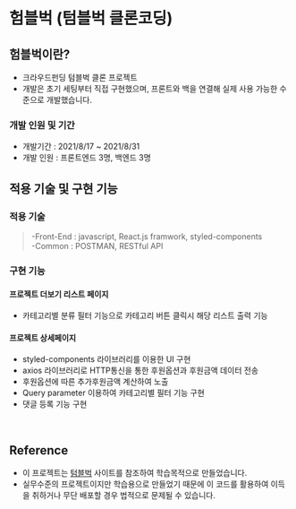 # 험블벅 (텀블벅 클론코딩)

## 험블벅이란?

- 크라우드펀딩 텀블벅 클론 프로젝트
- 개발은 초기 세팅부터 직접 구현했으며, 프론트와 백을 연결해 실제 사용 가능한 수준으로 개발했습니다.

### 개발 인원 및 기간

- 개발기간 : 2021/8/17 ~ 2021/8/31
- 개발 인원 : 프론트엔드 3명, 백엔드 3명

## 적용 기술 및 구현 기능

### 적용 기술

> -Front-End : javascript, React.js framwork, styled-components<br>
> -Common : POSTMAN, RESTful API

### 구현 기능

#### 프로젝트 더보기 리스트 페이지

- 카테고리별 분류 필터 기능으로 카테고리 버튼 클릭시 해당 리스트 출력 기능

#### 프로젝트 상세페이지

- styled-components 라이브러리를 이용한 UI 구현
- axios 라이브러리로 HTTP통신을 통한 후원옵션과 후원금액 데이터 전송
- 후원옵션에 따른 추가후원금액 계산하여 노출
- Query parameter 이용하여 카테고리별 필터 기능 구현
- 댓글 등록 기능 구현

<br>

## Reference

- 이 프로젝트는 [텀블벅](https://tumblbug.com/) 사이트를 참조하여 학습목적으로 만들었습니다.
- 실무수준의 프로젝트이지만 학습용으로 만들었기 때문에 이 코드를 활용하여 이득을 취하거나 무단 배포할 경우 법적으로 문제될 수 있습니다.
